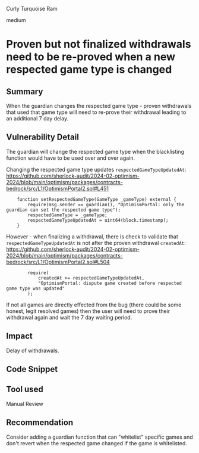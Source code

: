 Curly Turquoise Ram

medium

# Proven but not finalized withdrawals need to be re-proved when a new respected game type is changed

## Summary

When the guardian changes the respected game type - proven withdrawals that used that game type will need to re-prove their withdrawal leading to an additional 7 day delay. 

## Vulnerability Detail

The guardian will change the respected game type when the blacklisting function would have to be used over and over again.

Changing the respected game type updates `respectedGameTypeUpdatedAt`:
https://github.com/sherlock-audit/2024-02-optimism-2024/blob/main/optimism/packages/contracts-bedrock/src/L1/OptimismPortal2.sol#L451
```solidity
    function setRespectedGameType(GameType _gameType) external {
        require(msg.sender == guardian(), "OptimismPortal: only the guardian can set the respected game type");
        respectedGameType = _gameType;
        respectedGameTypeUpdatedAt = uint64(block.timestamp);
    }
``` 

However - when finalizing a withdrawal, there is check to validate that `respectedGameTypeUpdatedAt` is not after the proven withdrawal `createdAt`:
https://github.com/sherlock-audit/2024-02-optimism-2024/blob/main/optimism/packages/contracts-bedrock/src/L1/OptimismPortal2.sol#L504
```solidity
        require(
            createdAt >= respectedGameTypeUpdatedAt,
            "OptimismPortal: dispute game created before respected game type was updated"
        );
```

If not all games are directly effected from the bug (there could be some honest, legit resolved games) then the user will need to prove their withdrawal again and wait the 7 day waiting period.

## Impact

Delay of withdrawals.

## Code Snippet

## Tool used

Manual Review

## Recommendation

Consider adding a guardian function that can "whitelist" specific games and don't revert when the respected game changed if the game is whitelisted.